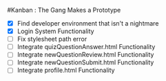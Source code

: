 #Kanban : The Gang Makes a Prototype

- [x] Find developer environment that isn't a nightmare </br>
- [x] Login System Functionality </br>
- [ ] Fix stylesheet path error </br>
- [ ] Integrate quizQuestionAnswer.html Functionality </br>
- [ ] Integrate newQuestionReview.html Functionality </br>
- [ ] Integrate newQuestionSubmit.html Functionality </br>
- [ ] Integrate profile.html Functionality </br>

